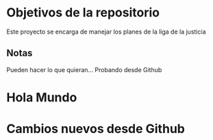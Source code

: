 # Objetivos de la repositorio

Este proyecto se encarga de manejar los planes de la liga de la justicia


## Notas
Pueden hacer lo que quieran...
Probando desde Github

# Hola Mundo

# Cambios nuevos desde Github
